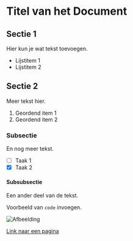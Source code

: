 # Titel van het Document

## Sectie 1

Hier kun je wat tekst toevoegen.

- Lijstitem 1
- Lijstitem 2

## Sectie 2

Meer tekst hier.

1. Geordend item 1
2. Geordend item 2

### Subsectie

En nog meer tekst.

- [ ] Taak 1
- [x] Taak 2

#### Subsubsectie

Een ander deel van de tekst.

Voorbeeld van `code` invoegen.

![Afbeelding](link_naar_afbeelding.jpg)

[Link naar een pagina](https://www.example.com)